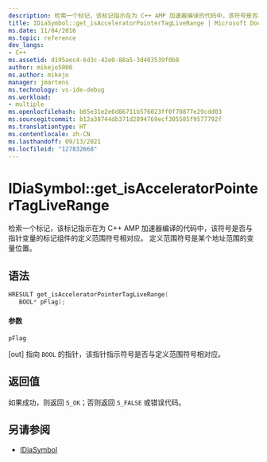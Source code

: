 ```yaml
---
description: 检索一个标记，该标记指示在为 C++ AMP 加速器编译的代码中，该符号是否与指针变量的标记组件的定义范围符号相对应。
title: IDiaSymbol::get_isAcceleratorPointerTagLiveRange | Microsoft Docs
ms.date: 11/04/2016
ms.topic: reference
dev_langs:
- C++
ms.assetid: d195aec4-6d3c-42e0-88a5-3d463539f0b8
author: mikejo5000
ms.author: mikejo
manager: jmartens
ms.technology: vs-ide-debug
ms.workload:
- multiple
ms.openlocfilehash: b65e31e2e6d86711b576023ff0f70877e29cdd03
ms.sourcegitcommit: b12a38744db371d2894769ecf305585f9577792f
ms.translationtype: HT
ms.contentlocale: zh-CN
ms.lasthandoff: 09/13/2021
ms.locfileid: "127832668"
---
```

# <a name="idiasymbolget_isacceleratorpointertagliverange"></a>IDiaSymbol::get_isAcceleratorPointerTagLiveRange
检索一个标记，该标记指示在为 C++ AMP 加速器编译的代码中，该符号是否与指针变量的标记组件的定义范围符号相对应。 定义范围符号是某个地址范围的变量位置。

## <a name="syntax"></a>语法

```C++
HRESULT get_isAcceleratorPointerTagLiveRange(
   BOOL* pFlag);
```

#### <a name="parameters"></a>参数
 `pFlag`

[out] 指向 `BOOL` 的指针，该指针指示符号是否与定义范围符号相对应。

## <a name="return-value"></a>返回值
 如果成功，则返回 `S_OK`；否则返回 `S_FALSE` 或错误代码。

## <a name="see-also"></a>另请参阅
- [IDiaSymbol](../../debugger/debug-interface-access/idiasymbol.md)
